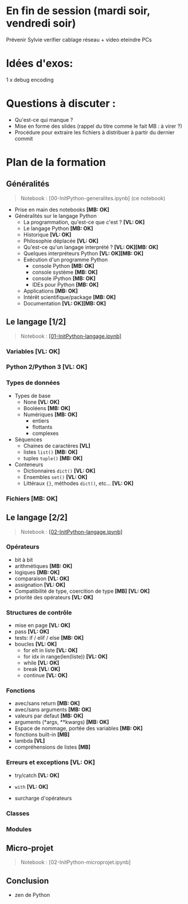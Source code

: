 # En fin de session (mardi soir, vendredi soir)

Prévenir Sylvie
verifier cablage réseau + video
eteindre PCs

# Idées d'exos:

1 x debug
encoding

# Questions à discuter :

- Qu'est-ce qui manque ?
- Mise en forme des slides (rappel du titre comme le fait MB : à virer ?)
- Procédure pour extraire les fichiers à distribuer à partir du dernier commit

# Plan de la formation

## Généralités

> Notebook : [00-InitPython-generalites.ipynb] (ce notebook)

- Prise en main des notebooks **[MB: OK]**
- Généralités sur le langage Python
	- La programmation, qu'est-ce que c'est ? **[VL: OK]**
	- Le langage Python **[MB: OK]**
	- Historique **[VL: OK]**
	- Philosophie déplacée **[VL: OK]**
	- Qu'est-ce qu'un langage interprété ? **[VL: OK][MB: OK]**
	- Quelques interpréteurs Python **[VL: OK][MB: OK]**
	- Exécution d'un programme Python
		- console Python **[MB: OK]**
		- console système **[MB: OK]**
		- console iPython **[MB: OK]**
		- IDEs pour Python **[MB: OK]**
	- Applications **[MB: OK]**
	- Intérêt scientifique/package **[MB: OK]**
	- Documentation **[VL: OK][MB: OK]**

## Le langage [1/2]

> Notebook : [[01-InitPython-langage.ipynb]](http://localhost:8888/notebooks/01-InitPython-langage.ipynb)

### Variables **[VL: OK]**
### Python 2/Python 3 **[VL: OK]**
### Types de données
- Types de base
	- None **[VL: OK]**
	- Booléens **[MB: OK]**
	- Numériques **[MB: OK]**
		- entiers
		- flottants
		- complexes	
- Séquences
	- Chaines de caractères **[VL]**
	- listes ``list()`` **[MB: OK]**
	- tuples ``tuple()`` **[MB: OK]**
- Conteneurs
	- Dictionnaires ``dict()`` **[VL: OK]**
	- Ensembles ``set()`` **[VL: OK]**
	- Littéraux ``{}``, méthodes ``dict()``, etc... **[VL: OK]**
	
### Fichiers **[MB: OK]**

## Le langage [2/2]

> Notebook : [[02-InitPython-langage.ipynb]](http://localhost:8888/notebooks/02-InitPython-langage.ipynb)

### Opérateurs

- bit à bit 
- arithmétiques **[MB: OK]**
- logiques **[MB: OK]**
- comparaison **[VL: OK]**
- assignation **[VL: OK]**
- Compatibilité de type, coercition de type **[MB]** **[VL: OK]**
- priorité des opérateurs **[VL: OK]**


### Structures de contrôle

- mise en page **[VL: OK]**
- pass **[VL: OK]**
- tests: if / elif / else **[MB: OK]**
- boucles **[VL: OK]**
	* for elt in liste **[VL: OK]**
	* for idx in range(len(liste)) **[VL: OK]**
	* while **[VL: OK]**
	* break **[VL: OK]**
	* continue **[VL: OK]**

### Fonctions
  * avec/sans return **[MB: OK]**
  * avec/sans arguments **[MB: OK]**
  * valeurs par defaut **[MB: OK]**
  * arguments (*args, **kwargs) **[MB: OK]**
  * Espace de nommage, portée des variables **[MB: OK]**
  * fonctions built-in **[MB]**
  * lambda **[VL]**
  * compréhensions de listes **[MB]**

### Erreurs et exceptions **[VL: OK]**
- try/catch **[VL: OK]**
- ``with`` **[VL: OK]**


- surcharge d'opérateurs

### Classes

### Modules


## Micro-projet

> Notebook : [02-InitPython-microprojet.ipynb]

## Conclusion

- zen de Python
